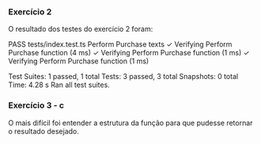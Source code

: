 ### Exercício 2

O resultado dos testes do exercício 2 foram:

PASS  tests/index.test.ts
Perform Purchase texts
  ✓ Verifying Perform Purchase function (4 ms)
  ✓ Verifying Perform Purchase function (1 ms)
  ✓ Verifying Perform Purchase function (1 ms)

Test Suites: 1 passed, 1 total
Tests:       3 passed, 3 total
Snapshots:   0 total
Time:        4.28 s
Ran all test suites.


### Exercício 3 - c
O mais difícil foi entender a estrutura da função para que pudesse retornar o resultado desejado.